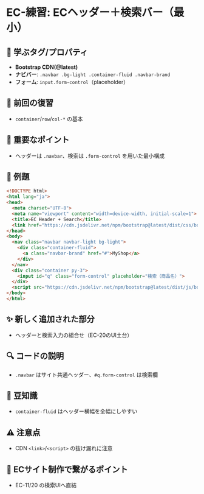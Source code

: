 # EC-練習: ECヘッダー＋検索バー（最小）

## 🧩 学ぶタグ/プロパティ
- **Bootstrap CDN(@latest)**
- **ナビバー**: `.navbar .bg-light .container-fluid .navbar-brand`
- **フォーム**: `input.form-control`（placeholder）

## 🔁 前回の復習
- `container`/`row`/`col-*` の基本

## 📌 重要なポイント
- ヘッダーは `.navbar`、検索は `.form-control` を用いた最小構成

## 🧪 例題
```html
<!DOCTYPE html>
<html lang="ja">
<head>
  <meta charset="UTF-8">
  <meta name="viewport" content="width=device-width, initial-scale=1">
  <title>EC Header + Search</title>
  <link href="https://cdn.jsdelivr.net/npm/bootstrap@latest/dist/css/bootstrap.min.css" rel="stylesheet">
</head>
<body>
  <nav class="navbar navbar-light bg-light">
    <div class="container-fluid">
      <a class="navbar-brand" href="#">MyShop</a>
    </div>
  </nav>
  <div class="container py-3">
    <input id="q" class="form-control" placeholder="検索（商品名）">
  </div>
  <script src="https://cdn.jsdelivr.net/npm/bootstrap@latest/dist/js/bootstrap.bundle.min.js"></script>
</body>
</html>
```

## ✨ 新しく追加された部分
- ヘッダーと検索入力の組合せ（EC-20のUI土台）

## 🔍 コードの説明
- `.navbar` はサイト共通ヘッダー、`#q.form-control` は検索欄

## 📖 豆知識
- `container-fluid` はヘッダー横幅を全幅にしやすい

## ⚠️ 注意点
- CDN `<link>`/`<script>` の抜け漏れに注意

## 🛒 ECサイト制作で繋がるポイント
- EC-11/20 の検索UIへ直結
